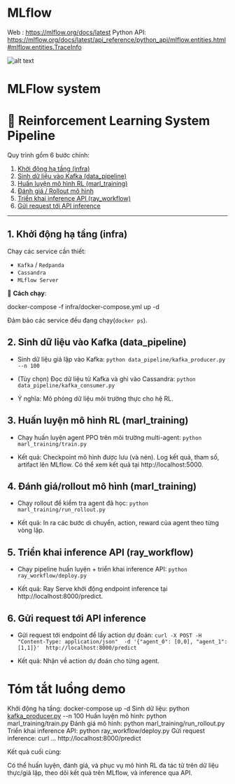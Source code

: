 # MLflow
Web       : https://mlflow.org/docs/latest
Python API: https://mlflow.org/docs/latest/api_reference/python_api/mlflow.entities.html#mlflow.entities.TraceInfo

![alt text](image.png)

# MLFlow system
# 🧠 Reinforcement Learning System Pipeline

Quy trình gồm 6 bước chính:

1. [Khởi động hạ tầng (infra)](#1-khởi-động-hạ-tầng-infra)  
2. [Sinh dữ liệu vào Kafka (data_pipeline)](#2-sinh-dữ-liệu-vào-kafka-data_pipeline)  
3. [Huấn luyện mô hình RL (marl_training)](#3-huấn-luyện-mô-hình-rl-marl_training)  
4. [Đánh giá / Rollout mô hình](#4-đánh-giá--rollout-mô-hình)  
5. [Triển khai inference API (ray_workflow)](#5-triển-khai-inference-api-ray_workflow)  
6. [Gửi request tới API inference](#6-gửi-request-tới-api-inference)

---

## 1. Khởi động hạ tầng (infra)

Chạy các service cần thiết:
- `Kafka` / `Redpanda`
- `Cassandra`
- `MLflow Server`

📌 **Cách chạy**:

docker-compose -f infra/docker-compose.yml up -d

Đảm bảo các service đều đang chạy(`docker ps`).


## 2. Sinh dữ liệu vào Kafka (data_pipeline)

-  Sinh dữ liệu giả lập vào Kafka:
  `python data_pipeline/kafka_producer.py --n 100`

-  (Tùy chọn) Đọc dữ liệu từ Kafka và ghi vào Cassandra:
  `python data_pipeline/kafka_consumer.py`

-  Ý nghĩa: Mô phỏng dữ liệu môi trường thực cho hệ RL.

## 3. Huấn luyện mô hình RL (marl_training)

-  Chạy huấn luyện agent PPO trên môi trường multi-agent:
  `python marl_training/train.py`

-  Kết quả:
    Checkpoint mô hình được lưu (và nén).
    Log kết quả, tham số, artifact lên MLflow.
    Có thể xem kết quả tại http://localhost:5000.

## 4. Đánh giá/rollout mô hình (marl_training)

-  Chạy rollout để kiểm tra agent đã học:
  `python marl_training/run_rollout.py`

-  Kết quả:
    In ra các bước di chuyển, action, reward của agent theo từng vòng lặp.

## 5. Triển khai inference API (ray_workflow)

-  Chạy pipeline huấn luyện + triển khai inference API:
  `python ray_workflow/deploy.py`

-  Kết quả:
    Ray Serve khởi động endpoint inference tại http://localhost:8000/predict.

## 6. Gửi request tới API inference
-  Gửi request tới endpoint để lấy action dự đoán:
  `curl -X POST -H "Content-Type: application/json" 
  -d '{"agent_0": [0,0], "agent_1": [1,1]}' 
  http://localhost:8000/predict`

-  Kết quả:
    Nhận về action dự đoán cho từng agent.

# Tóm tắt luồng demo
Khởi động hạ tầng:
  docker-compose up -d
Sinh dữ liệu:
  python [kafka_producer.py](http://_vscodecontentref_/0) --n 100
Huấn luyện mô hình:
  python marl_training/train.py
Đánh giá mô hình:
  python marl_training/run_rollout.py
Triển khai inference API:
  python ray_workflow/deploy.py
Gửi request inference:
  curl ... http://localhost:8000/predict

Kết quả cuối cùng:

  Có thể huấn luyện, đánh giá, và phục vụ mô hình RL đa tác tử trên dữ liệu thực/giả lập, theo dõi kết quả trên MLflow, và inference qua API.
